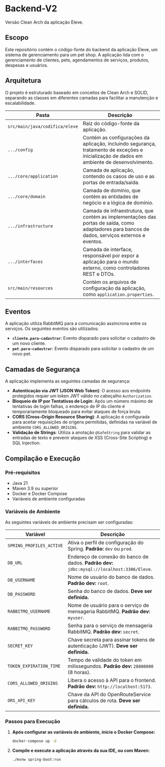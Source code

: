 # Backend-V2

Versão Clean Arch da aplicação Eleve.

## Escopo

Este repositório contém o código-fonte do backend da aplicação Eleve, um sistema de gerenciamento para um pet shop. A aplicação lida com o gerenciamento de clientes, pets, agendamentos de serviços, produtos, despesas e usuários.

## Arquitetura

O projeto é estruturado baseado em conceitos de Clean Arch e SOLID, separando as classes em diferentes camadas para facilitar a manutenção e escalabilidade.

| Pasta | Descrição                                                                                                                                       |
| --- |-------------------------------------------------------------------------------------------------------------------------------------------------|
| `src/main/java/codifica/eleve` | Raiz do código-fonte da aplicação.                                                                                                              |
| `.../config` | Contém as configurações da aplicação, incluindo segurança, tratamento de exceções e inicialização de dados em ambiente de desenvolvimento.      |
| `.../core/application` | Camada de aplicação, contendo os casos de uso e as portas de entrada/saída.                                                                     |
| `.../core/domain` | Camada de domínio, que contém as entidades de negócio e a lógica de domínio.                                                                    |
| `.../infrastructure` | Camada de infraestrutura, que contém as implementações das portas de saída, como adaptadores para bancos de dados, serviços externos e eventos. |
| `.../interfaces` | Camada de interface, responsável por expor a aplicação para o mundo externo, como controladores REST e DTOs.                                    |
| `src/main/resources` | Contém os arquivos de configuração da aplicação, como `application.properties`.                                                                                                    |

## Eventos

A aplicação utiliza RabbitMQ para a comunicação assíncrona entre os serviços. Os seguintes eventos são utilizados:

* **`cliente.para-cadastrar`**: Evento disparado para solicitar o cadastro de um novo cliente.
* **`pet.para-cadastrar`**: Evento disparado para solicitar o cadastro de um novo pet.

## Camadas de Segurança

A aplicação implementa as seguintes camadas de segurança:

* **Autenticação via JWT (JSON Web Token)**: O acesso aos endpoints protegidos requer um token JWT válido no cabeçalho `Authorization`.
* **Bloqueio de IP por Tentativas de Login**: Após um número máximo de tentativas de login falhas, o endereço de IP do cliente é temporariamente bloqueado para evitar ataques de força bruta.
* **CORS (Cross-Origin Resource Sharing)**: A aplicação é configurada para aceitar requisições de origens permitidas, definidas na variável de ambiente `CORS_ALLOWED_ORIGINS`.
* **Validação de Strings**: Utiliza a anotação `@SafeString` para validar as entradas de texto e prevenir ataques de XSS (Cross-Site Scripting) e SQL Injection.

## Compilação e Execução

### Pré-requisitos

* Java 21
* Maven 3.9 ou superior
* Docker e Docker Compose
* Variáveis de ambiente configuradas

### Variáveis de Ambiente

As seguintes variáveis de ambiente precisam ser configuradas:

| Variável                  | Descrição                                                                                   |
| ------------------------- |---------------------------------------------------------------------------------------------|
| `SPRING_PROFILES_ACTIVE`  | Ativa o perfil de configuração do Spring. **Padrão:** `dev` ou `prod`.                      |
| `DB_URL`                  | Endereço de conexão do banco de dados. **Padrão dev:** `jdbc:mysql://localhost:3306/Eleve`. |
| `DB_USERNAME`             | Nome de usuário do banco de dados. **Padrão dev:** `root`.                                  |
| `DB_PASSWORD`             | Senha do banco de dados. **Deve ser definida.**                                             |
| `RABBITMQ_USERNAME`       | Nome de usuário para o serviço de mensageria RabbitMQ. **Padrão dev:** `myuser`.            |
| `RABBITMQ_PASSWORD`       | Senha para o serviço de mensageria RabbitMQ. **Padrão dev:** `secret`.                      |
| `SECRET_KEY`              | Chave secreta para assinar tokens de autenticação (JWT). **Deve ser definida.**             |
| `TOKEN_EXPIRATION_TIME`   | Tempo de validade do token em milissegundos. **Padrão dev:** `28800000` (8 horas).          |
| `CORS_ALLOWED_ORIGINS`    | Libera o acesso à API para o frontend. **Padrão dev:** `http://localhost:5173`.             |
| `ORS_API_KEY`             | Chave da API do OpenRouteService para cálculos de rota. **Deve ser definida.**              |

### Passos para Execução

1.  **Após configurar as variáveis de ambiente, inicie o Docker Compose:**

    ```bash
    docker-compose up -d
    ```

2.  **Compile e execute a aplicação através da sua IDE, ou com Maven:**

    ```bash
    ./mvnw spring-boot:run
    ```